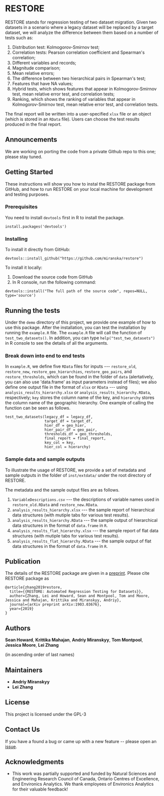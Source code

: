 # RESTORE

<!-- One Paragraph of project description goes here -->
RESTORE stands for regression testing of two dataset migration. Given two datasets in a scenario where a legacy dataset will be replaced by a target dataset, we will analyze the difference between them based on a number of tests such as:

   1. Distribution test: Kolmogorov-Smirnov test;
   2. Correlation tests: Pearson correlation coefficient and Spearman's correlation;
   3. Different variables and records;
   4. Magnitude comparison;
   5. Mean relative errors;
   6. The difference between two hierarchical pairs in Spearman's test;
   7. Features that have NA values;
   8. Hybrid tests, which shows features that appear in Kolmogorov-Smirnov test, mean relative error test, and correlation tests;
   9. Ranking, which shows the ranking of variables that appear in Kolmogorov-Smirnov test, mean relative error test, and correlation tests.

The final report will be written into a user-specified `xlsx` file or an object (which is stored in an `RData` file). Users can choose the test results produced in the final report.

## Announcements

We are working on porting the code from a private Github repo to this one; please stay tuned.

## Getting Started

These instructions will show you how to instal the RESTORE package from GitHub, and how to run RESTORE on your local machine for development and testing purposes.

### Prerequisites

You need to install `devtools` first in R to install the package.

```
install.packages('devtools')
```

### Installing

To install it directly from GitHub:
```
devtools::install_github("https://github.com/miranska/restore")
```

To install it locally:

1. Download the source code from GitHub
2. In R console, run the following command:

```
devtools::install("The full path of the source code", repos=NULL, type='source')
```

## Running the tests

Under the `demo` directory of this project, we provide one example of how to use this package. After the installation, you can test the installation by running the `example.R` file. The `example.R` file will call the function of `test_two_datasets()`. In addition, you can type `help("test_two_datasets")` in R console to see the details of all the arguments.

### Break down into end to end tests

In `example.R`, we define five `RData` files for inputs --- `restore_old`, `restore_new`, `restore_geo_hierarchies`, `restore_geo_pairs`, and `restore_thresholds`, which can be found in the folder of `data` (alertatively, you can also use 'data.frame' as input parameters instead of files); we also define one output file in the format of `xlsx` or `RData` --- using `analysis_results_hierarchy.xlsx` or `analysis_results_hierarchy.RData`, respectively; `key` stores the column name of the key, and `hierarchy` stores the column name of the geographic hierarchy. One example of calling the function can be seen as follows.

```
test_two_datasets(legacy_df = legacy_df,
                  target_df = target_df,
                  hier_df = geo_hier,
                  hier_pair_df = geo_pair,
                  thresholds_df = geo_thresholds,
                  final_report = final_report,
                  key_col = key,
                  hier_col = hierarchy)
```

### Sample data and sample outputs

To illustrate the usage of RESTORE, we provide a set of metadata and sample outputs in the folder of `inst/extdata/` under the root directory of RESTORE.

The metadata and the sample output files are as follows.

1. `VariableDescriptions.csv` --- the descriptions of variable names used in `restore_old.RData` and `restore_new.RData`.
2. `analysis_results_hierarchy.xlsx` --- the sample report of hierarchical data structures (with mutiple tabs for various test results).
3. `analysis_results_hierarchy.RData` --- the sample output of hierarchical data structures in the format of `data.frame` in `R`.
4. `analysis_results_flat_hierarchy.xlsx` --- the sample report of flat data structures (with mutiple tabs for various test results).
5. `analysis_results_flat_hierarchy.RData` --- the sample output of flat data structures in the format of `data.frame` in `R`.

## Publication

The details of the RESTORE package are given in a [preprint](https://arxiv.org/abs/1903.03676). Please cite RESTORE package as

```
@article{zhang2019restore,
  title={{RESTORE: Automated Regression Testing for Datasets}},
  author={Zhang, Lei and Howard, Sean and Montpool, Tom and Moore, Jessica and Mahajan, Krittika and Miranskyy, Andriy},
  journal={arXiv preprint arXiv:1903.03676},
  year={2019}
}
```

## Authors

**Sean Howard**,
**Krittika Mahajan**,
**Andriy Miranskyy**,
**Tom Montpool**,
**Jessica Moore**,
**Lei Zhang**

(in ascending order of last names)

## Maintainers

* **Andriy Miranskyy**
* **Lei Zhang**

## License

This project is licensed under the GPL-3

## Contact Us

If you have a found a bug or came up with a new feature -- please open an [issue](https://github.com/miranska/restore/issues).

## Acknowledgments

* This work was partially supported and funded by Natural Sciences and Engineering Research Council of Canada, Ontario Centres of Excellence, and Environics Analytics. We thank employees of Environics Analytics for their valuable feedback!
